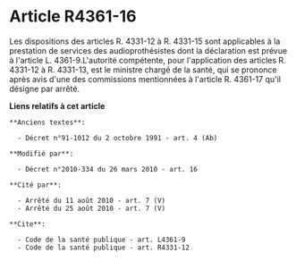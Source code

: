 # Article R4361-16

Les dispositions des articles R. 4331-12 à R. 4331-15 sont applicables à la prestation de services des audioprothésistes dont
la déclaration est prévue à l'article L. 4361-9.L'autorité compétente, pour l'application des articles R. 4331-12 à R.
4331-13, est le ministre chargé de la santé, qui se prononce après avis d'une des commissions mentionnées à l'article R.
4361-17 qu'il désigne par arrêté.

**Liens relatifs à cet article**

	**Anciens textes**:

	  - Décret n°91-1012 du 2 octobre 1991 - art. 4 (Ab)

	**Modifié par**:

	  - Décret n°2010-334 du 26 mars 2010 - art. 16

	**Cité par**:

	  - Arrêté du 11 août 2010 - art. 7 (V)
	  - Arrêté du 25 août 2010 - art. 7 (V)

	**Cite**:

	  - Code de la santé publique - art. L4361-9
	  - Code de la santé publique - art. R4331-12

